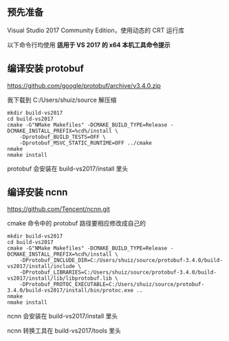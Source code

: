 ## 预先准备

Visual Studio 2017 Community Edition，使用动态的 CRT 运行库

以下命令行均使用  **适用于 VS 2017 的 x64 本机工具命令提示**

## 编译安装 protobuf

https://github.com/google/protobuf/archive/v3.4.0.zip

我下载到 C:/Users/shuiz/source 解压缩

```
mkdir build-vs2017
cd build-vs2017
cmake -G"NMake Makefiles" -DCMAKE_BUILD_TYPE=Release -DCMAKE_INSTALL_PREFIX=%cd%/install \
    -Dprotobuf_BUILD_TESTS=OFF \
    -Dprotobuf_MSVC_STATIC_RUNTIME=OFF ../cmake
nmake
nmake install
```

protobuf 会安装在 build-vs2017/install 里头

## 编译安装 ncnn

https://github.com/Tencent/ncnn.git

cmake 命令中的 protobuf 路径要相应修改成自己的

```
mkdir build-vs2017
cd build-vs2017
cmake -G"NMake Makefiles" -DCMAKE_BUILD_TYPE=Release -DCMAKE_INSTALL_PREFIX=%cd%/install \
    -DProtobuf_INCLUDE_DIR=C:/Users/shuiz/source/protobuf-3.4.0/build-vs2017/install/include \
    -DProtobuf_LIBRARIES=C:/Users/shuiz/source/protobuf-3.4.0/build-vs2017/install/lib/libprotobuf.lib \
    -DProtobuf_PROTOC_EXECUTABLE=C:/Users/shuiz/source/protobuf-3.4.0/build-vs2017/install/bin/protoc.exe ..
nmake
nmake install
```

ncnn 会安装在 build-vs2017/install 里头

ncnn 转换工具在 build-vs2017/tools 里头

